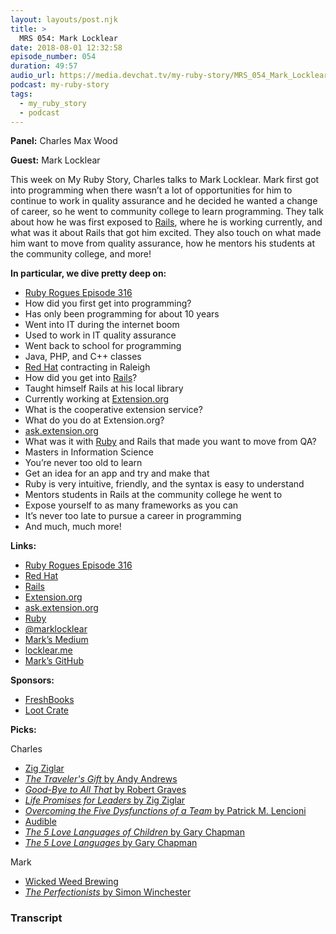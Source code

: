 ```yaml
---
layout: layouts/post.njk
title: >
  MRS 054: Mark Locklear
date: 2018-08-01 12:32:58
episode_number: 054
duration: 49:57
audio_url: https://media.devchat.tv/my-ruby-story/MRS_054_Mark_Locklear.mp3
podcast: my-ruby-story
tags:
  - my_ruby_story
  - podcast
---
```


**Panel:** Charles Max Wood

**Guest:** Mark Locklear

This week on My Ruby Story, Charles talks to Mark Locklear. Mark first got into programming when there wasn’t a lot of opportunities for him to continue to work in quality assurance and he decided he wanted a change of career, so he went to community college to learn programming. They talk about how he was first exposed to [Rails](https://rubyonrails.org/), where he is working currently, and what was it about Rails that got him excited. They also touch on what made him want to move from quality assurance, how he mentors his students at the community college, and more!

**In particular, we dive pretty deep on:**

- [Ruby Rogues Episode 316](https://devchat.tv/ruby-rogues/rr-316-learning-rails-5-mark-locklear)
- How did you first get into programming?
- Has only been programming for about 10 years
- Went into IT during the internet boom
- Used to work in IT quality assurance
- Went back to school for programming
- Java, PHP, and C++ classes
- [Red Hat](https://www.redhat.com/en) contracting in Raleigh
- How did you get into [Rails](https://rubyonrails.org/)?
- Taught himself Rails at his local library
- Currently working at [Extension.org](https://www.extension.org/)
- What is the cooperative extension service?
- What do you do at Extension.org?
- [ask.extension.org](https://ask.extension.org/)
- What was it with [Ruby](https://www.ruby-lang.org/en/) and Rails that made you want to move from QA?
- Masters in Information Science
- You’re never too old to learn
- Get an idea for an app and try and make that
- Ruby is very intuitive, friendly, and the syntax is easy to understand
- Mentors students in Rails at the community college he went to
- Expose yourself to as many frameworks as you can
- It’s never too late to pursue a career in programming
- And much, much more!

**Links:**

- [Ruby Rogues Episode 316](https://devchat.tv/ruby-rogues/rr-316-learning-rails-5-mark-locklear)
- [Red Hat](https://www.redhat.com/en)
- [Rails](https://rubyonrails.org/)
- [Extension.org](https://www.extension.org/)
- [ask.extension.org](https://ask.extension.org/)
- [Ruby](https://www.ruby-lang.org/en/)
- [@marklocklear](https://twitter.com/marklocklear?ref_src=twsrc%255Egoogle%257Ctwcamp%255Eserp%257Ctwgr%255Eauthor)
- [Mark’s Medium](https://medium.com/@marklocklear)
- [locklear.me](http://locklear.me/)
- [Mark’s GitHub](https://github.com/marklocklear)

**Sponsors:**

- [FreshBooks](https://www.freshbooks.com/invoice?ref=11731&utm_source=pbm&utm_medium=affiliate-program&utm_influencer=419364&utm_campaign=podcast-influencers)
- [Loot Crate](https://www.lootcrate.com/)

**Picks:**

Charles

- [Zig Ziglar](https://www.ziglar.com/)
- [_The Traveler's Gift_ by Andy Andrews](https://www.amazon.com/Travelers-Gift-Andy-Andrews/dp/0785273220)
- [_Good-Bye to All That_ by Robert Graves](https://www.amazon.com/Good-Bye-That-Autobiography-Robert-Graves/dp/0385093306)
- [_Life Promises for Leaders_ by Zig Ziglar](https://www.amazon.com/Life-Promises-Leaders-Inspirational-Scriptures/dp/1414364628)
- [_Overcoming the Five Dysfunctions of a Team_ by Patrick M. Lencioni](https://www.amazon.com/Overcoming-Five-Dysfunctions-Team-Facilitators/dp/1501260308)
- [Audible](https://www.audible.com/)
- [_The 5 Love Languages of Children_ by Gary Chapman](https://www.amazon.com/5-Love-Languages-Children/dp/0802403476)
- [_The 5 Love Languages_ by Gary Chapman](https://www.amazon.com/Love-Languages-Secret-that-Lasts/dp/080241270X/ref=asap_bc?ie=UTF8)

Mark

- [Wicked Weed Brewing](https://www.wickedweedbrewing.com/)
- [_The Perfectionists_ by Simon Winchester](https://www.amazon.com/Perfectionists-Precision-Engineers-Created-Modern/dp/0062652559)

### Transcript

